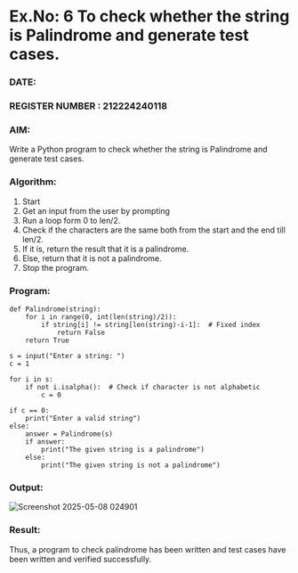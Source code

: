# Ex.No: 6 To check whether the string is Palindrome and generate test cases.

### DATE:                                                                            
### REGISTER NUMBER : 212224240118
### AIM: 
Write a Python program to check whether the string is Palindrome and generate test cases. 
### Algorithm:
1. Start
2. Get an input from the user by prompting 
3. Run a loop form 0 to len/2.
4. Check if the characters are the same both from the start and the end till len/2. 
5. If it is, return the result that it is a palindrome.
6. Else, return that it is not a palindrome. 
7. Stop the program.
### Program:
```
def Palindrome(string):
    for i in range(0, int(len(string)/2)):
        if string[i] != string[len(string)-i-1]:  # Fixed index
            return False
    return True

s = input("Enter a string: ")
c = 1

for i in s:
    if not i.isalpha():  # Check if character is not alphabetic
        c = 0

if c == 0:
    print("Enter a valid string")
else:
    answer = Palindrome(s)
    if answer:
        print("The given string is a palindrome")
    else:
        print("The given string is not a palindrome")
```


### Output:


![Screenshot 2025-05-08 024901](https://github.com/user-attachments/assets/f3721792-c8ee-4033-85d3-d01afb0d59ec)



### Result:
Thus, a program to check palindrome has been written and test cases have been written and verified successfully.
